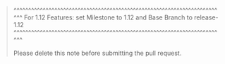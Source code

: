 >^^^^^^^^^^^^^^^^^^^^^^^^^^^^^^^^^^^^^^^^^^^^^^^^^^^^^^^^^^^^^^^^^^^^^^^^^
> For 1.12 Features: set Milestone to 1.12 and Base Branch to release-1.12
>^^^^^^^^^^^^^^^^^^^^^^^^^^^^^^^^^^^^^^^^^^^^^^^^^^^^^^^^^^^^^^^^^^^^^^^^^
>
> Please delete this note before submitting the pull request.

